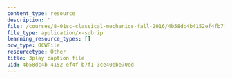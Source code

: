 ```yaml
---
content_type: resource
description: ''
file: /courses/8-01sc-classical-mechanics-fall-2016/4b58dc4b4152ef4fb7f13ce40ebe70ed_c15RtHXBVuQ.srt
file_type: application/x-subrip
learning_resource_types: []
ocw_type: OCWFile
resourcetype: Other
title: 3play caption file
uid: 4b58dc4b-4152-ef4f-b7f1-3ce40ebe70ed
---
```

